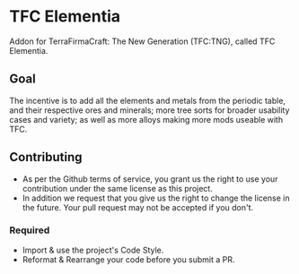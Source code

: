 # TFC Elementia
Addon for TerraFirmaCraft: The New Generation (TFC:TNG), called TFC Elementia.

## Goal
The incentive is to add all the elements and metals from the periodic table, and their respective ores and minerals; more tree sorts for broader usability cases and variety; as well as more alloys making more mods useable with TFC. 

## Contributing

+ As per the Github terms of service, you grant us the right to use your contribution
  under the same license as this project.
+ In addition we request that you give us the right to change the license in the future.
  Your pull request may not be accepted if you don't.
  
### Required

+ Import & use the project's Code Style.
+ Reformat & Rearrange your code before you submit a PR.
